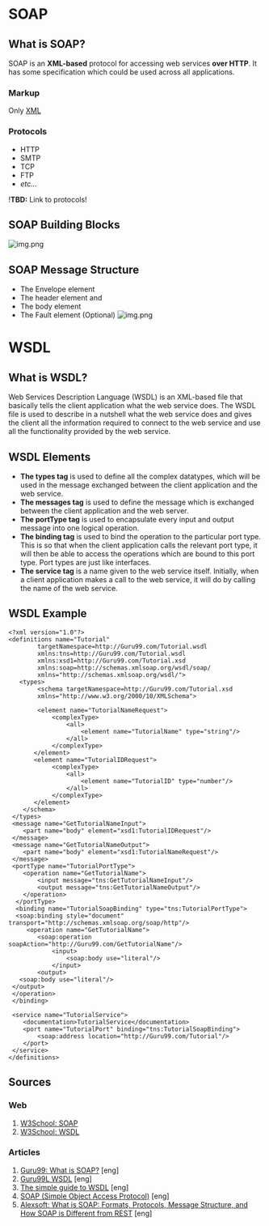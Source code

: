 # SOAP
## What is SOAP?
SOAP is an **XML-based** protocol for accessing web services **over HTTP**. It has some specification which could be used across all applications.

### Markup
Only [XML](https://github.com/GorVad/system-data-analyst-notes/blob/main/markup/XML/XML.md)

### Protocols
- HTTP
- SMTP
- TCP
- FTP
- _etc..._

!**TBD:** Link to protocols!

## SOAP Building Blocks
![img.png](https://github.com/GorVad/system-data-analyst-notes/blob/main/integration/API/API%20img/soap_blocks.png)

## SOAP Message Structure
- The Envelope element
- The header element and
- The body element
- The Fault element (Optional)
![img.png](https://github.com/GorVad/system-data-analyst-notes/blob/main/integration/API/API%20img/soap_structure.png)

# WSDL
## What is WSDL?
Web Services Description Language (WSDL) is an XML-based file that basically tells the client application what the web service does. The WSDL file is used to describe in a nutshell what the web service does and gives the client all the information required to connect to the web service and use all the functionality provided by the web service.

## WSDL Elements
- **The types tag** is used to define all the complex datatypes, which will be used in the message exchanged between the client application and the web service. 
- **The messages tag** is used to define the message which is exchanged between the client application and the web server. 
- **The portType tag** is used to encapsulate every input and output message into one logical operation. 
- **The binding tag** is used to bind the operation to the particular port type. This is so that when the client application calls the relevant port type, it will then be able to access the operations which are bound to this port type. Port types are just like interfaces. 
- **The service tag** is a name given to the web service itself. Initially, when a client application makes a call to the web service, it will do by calling the name of the web service.  

## WSDL Example
````
<?xml version="1.0"?>
<definitions name="Tutorial"             
		targetNamespace=http://Guru99.com/Tutorial.wsdl           
        xmlns:tns=http://Guru99.com/Tutorial.wsdl            
        xmlns:xsd1=http://Guru99.com/Tutorial.xsd           
        xmlns:soap=http://schemas.xmlsoap.org/wsdl/soap/
        xmlns="http://schemas.xmlsoap.org/wsdl/"> 
   <types>    
   		<schema targetNamespace=http://Guru99.com/Tutorial.xsd    
        xmlns="http://www.w3.org/2000/10/XMLSchema">
        
        <element name="TutorialNameRequest">       
        	<complexType>         
            	<all>            
                	<element name="TutorialName" type="string"/>        
                </all>      
            </complexType>     
       </element>    
       <element name="TutorialIDRequest">       
       		<complexType>           
            	<all>           
                	<element name="TutorialID" type="number"/>         
                </all>      
            </complexType>     
       </element>    
    </schema>
 </types>  
 <message name="GetTutorialNameInput">   
 	<part name="body" element="xsd1:TutorialIDRequest"/>  
 </message> 
 <message name="GetTutorialNameOutput">  
 	<part name="body" element="xsd1:TutorialNameRequest"/>
 </message> 
 <portType name="TutorialPortType">  
 	<operation name="GetTutorialName">    
    	<input message="tns:GetTutorialNameInput"/>     
        <output message="tns:GetTutorialNameOutput"/>   
    </operation>  
  </portType> 
  <binding name="TutorialSoapBinding" type="tns:TutorialPortType">  
  <soap:binding style="document" transport="http://schemas.xmlsoap.org/soap/http"/>  
 	 <operation name="GetTutorialName">    
  		<soap:operation soapAction="http://Guru99.com/GetTutorialName"/>   
        	<input>   
            	<soap:body use="literal"/>   
            </input>  
        <output>      
   <soap:body use="literal"/>   
 </output>   
 </operation>  
 </binding>  
 
 <service name="TutorialService">   
 	<documentation>TutorialService</documentation>  
    <port name="TutorialPort" binding="tns:TutorialSoapBinding">     
    	<soap:address location="http://Guru99.com/Tutorial"/>
    </port>
 </service>
</definitions>
````


## Sources
### Web
1. [W3School: SOAP](https://www.w3schools.com/xml/xml_soap.asp)
2. [W3School: WSDL](https://www.w3schools.com/xml/xml_wsdl.asp)
### Articles
1. [Guru99: What is SOAP?](https://www.guru99.com/soap-simple-object-access-protocol.html) [eng]
2. [Guru99L WSDL](https://www.guru99.com/wsdl-web-services-description-language.html) [eng]
3. [The simple guide to WSDL](https://www.tutorialworks.com/wsdl/) [eng]
4. [SOAP (Simple Object Access Protocol)](https://www.techtarget.com/searchapparchitecture/definition/SOAP-Simple-Object-Access-Protocol) [eng]
5. [Alexsoft: What is SOAP: Formats, Protocols, Message Structure, and How SOAP is Different from REST](https://www.altexsoft.com/blog/engineering/what-is-soap-formats-protocols-message-structure-and-how-soap-is-different-from-rest/) [eng]
